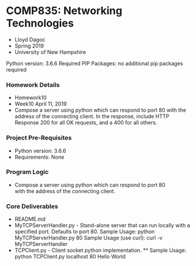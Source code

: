 # COMP835: Networking Technologies
* Lloyd Dagoc
* Spring 2019
* University of New Hampshire

Python version: 3.6.6
Required PIP Packages: no additional pip packages required


### Homework Details
* Homework10
* Week10 April 11, 2019
* Compose a server using python which can respond to port 80 with the address of the connecting client. In the response, include HTTP Response 200 for all OK requests, and a 400 for all others.

### Project Pre-Requisites
* Python version: 3.6.6
* Requirements: None

### Program Logic
* Compose a server using python which can respond to port 80 \
with the address of the connecting client.

### Core Deliverables
* README.md
* MyTCPServerHandler.py - Stand-alone server that can run locally with a specified port. Defaults to port 80. Sample Usage: python MyTCPServerHandler.py 80 Sample Usage (use curl): curl -v MyTCPServerHandler
* TCPClient.py - Client socket python implementation.
** Sample Usage: python TCPClient.py localhost 80 Hello World
